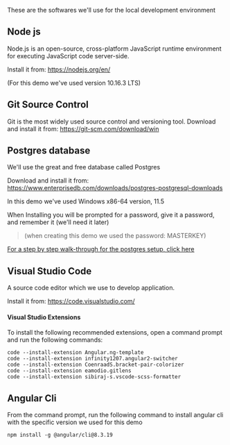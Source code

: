 These are the softwares we'll use for the local development environment

## Node js
Node.js is an open-source, cross-platform JavaScript runtime environment for executing JavaScript code server-side.

Install it from: https://nodejs.org/en/

(For this demo we've used version 10.16.3 LTS)

## Git Source Control
Git is the most widely used source control and versioning tool. 
Download and install it from:
https://git-scm.com/download/win

## Postgres database   
We'll use the great and free database called Postgres

Download and install it from:
https://www.enterprisedb.com/downloads/postgres-postgresql-downloads

In this demo we've used Windows x86-64 version, 11.5

When Installing you will be prompted for a password, give it a password, and remember it (we'll need it later)
> (when creating this demo we used the password: MASTERKEY)

[For a step by step walk-through for the postgres setup, click here](install-postgres-step-by-step.html)

## Visual Studio Code 
A source code editor which we use to develop application.

Install it from: https://code.visualstudio.com/

#### Visual Studio Extensions
To install the following recommended extensions, open a command prompt and run the following commands:
```
code --install-extension Angular.ng-template
code --install-extension infinity1207.angular2-switcher
code --install-extension CoenraadS.bracket-pair-colorizer
code --install-extension eamodio.gitlens
code --install-extension sibiraj-s.vscode-scss-formatter
```

## Angular Cli
From the command prompt, run the following command to install angular cli with the specific version we used for this demo
```
npm install -g @angular/cli@8.3.19
```